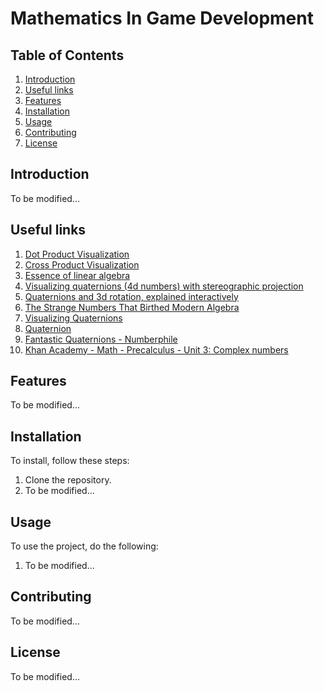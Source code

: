 # Mathematics In Game Development

## Table of Contents
1. [Introduction](#introduction)
2. [Useful links](#useful-links)
3. [Features](#features)
4. [Installation](#installation)
5. [Usage](#usage)
6. [Contributing](#contributing)
7. [License](#license)

## <a name="introduction"></a>Introduction
To be modified...

## <a name="useful-links"></a>Useful links
1. [Dot Product Visualization](https://twitter.com/FreyaHolmer/status/1200807790580768768?lang=en)
2. [Cross Product Visualization](https://twitter.com/FreyaHolmer/status/1203059678705602562?lang=en)
3. [Essence of linear algebra](https://www.youtube.com/playlist?list=PLZHQObOWTQDPD3MizzM2xVFitgF8hE_ab)
4. [Visualizing quaternions (4d numbers) with stereographic projection](https://www.youtube.com/watch?v=d4EgbgTm0Bg&ab_channel=3Blue1Brown)
5. [Quaternions and 3d rotation, explained interactively](https://www.youtube.com/watch?v=zjMuIxRvygQ&ab_channel=3Blue1Brown)
6. [The Strange Numbers That Birthed Modern Algebra](https://www.quantamagazine.org/the-strange-numbers-that-birthed-modern-algebra-20180906/)
7. [Visualizing Quaternions](https://eater.net/quaternions)
8. [Quaternion](https://en.wikipedia.org/wiki/Quaternion)
9. [Fantastic Quaternions - Numberphile](https://www.youtube.com/watch?v=3BR8tK-LuB0&ab_channel=Numberphile)
10. [Khan Academy - Math - Precalculus - Unit 3: Complex numbers](https://www.khanacademy.org/math/precalculus/x9e81a4f98389efdf:complex)

## <a name="features"></a>Features
To be modified...

## <a name="installation"></a>Installation
To install, follow these steps:
1. Clone the repository.
2. To be modified...

## <a name="usage"></a>Usage
To use the project, do the following:
1. To be modified...

## <a name="contributing"></a>Contributing
To be modified...

## <a name="license"></a>License
To be modified...
